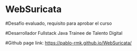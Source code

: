 # WebSuricata

#Desafío evaluado, requisito para aprobar el curso

#Desarrollador Fullstack Java Trainee de Talento Digital

#Github page link: https://pablo-rmk.github.io/WebSuricata/
